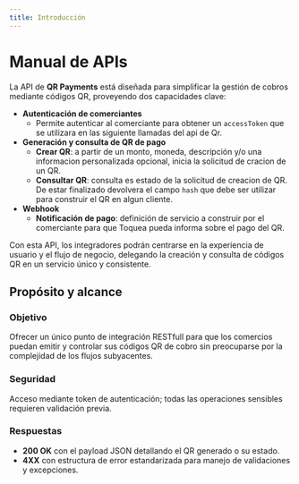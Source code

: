 ```yaml
---
title: Introducción
---
```


# Manual de APIs


La API de **QR Payments** está diseñada para simplificar la gestión de cobros mediante códigos QR, proveyendo dos capacidades clave:


- **Autenticación de comerciantes**
    - Permite autenticar al comerciante para obtener un `accessToken` que se utilizara en las siguiente llamadas del api de Qr.
- **Generación y consulta de QR de pago**
    - **Crear QR**: a partir de un monto, moneda, descripción y/o una informacion personalizada opcional, inicia la solicitud de cracion de un QR.
    - **Consultar QR**: consulta es estado de la solicitud de creacion de QR. De estar finalizado devolvera el campo `hash` que debe ser utilizar para construir el QR en algun cliente.
- **Webhook**
    - **Notificación de pago**: definición de servicio a construir por el comerciante para que Toquea pueda informa sobre el pago del QR. 

Con esta API, los integradores podrán centrarse en la experiencia de usuario y el flujo de negocio, delegando la creación y consulta de códigos QR en un servicio único y consistente.

## Propósito y alcance

### Objetivo
Ofrecer un único punto de integración RESTfull para que los comercios puedan emitir y controlar sus códigos QR de cobro sin preocuparse por la complejidad de los flujos subyacentes.

### Seguridad
Acceso mediante token de autenticación; todas las operaciones sensibles requieren validación previa.

### Respuestas

- **200 OK** con el payload JSON detallando el QR generado o su estado.
- **4XX** con estructura de error estandarizada para manejo de validaciones y excepciones.

